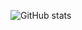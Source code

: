 
![GitHub stats](https://github-readme-stats.vercel.app/api?username=Kim-Kwan-Ho&count_private=true)
